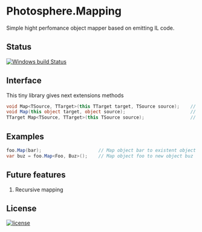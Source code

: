 # Photosphere.Mapping
Simple hight perfomance object mapper based on emitting IL code.

## Status
[![Windows build Status](https://ci.appveyor.com/api/projects/status/github/sunloving/photosphere-mapping?retina=true&svg=true)](https://ci.appveyor.com/project/sunloving/photosphere-mapping)

## Interface
This tiny library gives next extensions methods
``` C#
void Map<TSource, TTarget>(this TTarget target, TSource source);    // Map from existent object to another one
void Map(this object target, object source);                        // Map from existent object to another one
TTarget Map<TSource, TTarget>(this TSource source);                 // Map from existent object to new object
```

## Examples
``` C#
foo.Map(bar);                     // Map object bar to existent object foo
var buz = foo.Map<Foo, Buz>();    // Map object foo to new object buz
```

## Future features
1. Recursive mapping

## License
[![license](https://img.shields.io/github/license/mashape/apistatus.svg?maxAge=2592000)]()
